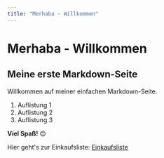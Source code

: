 ```yaml
---
title: "Merhaba - Willkommen"
---
```


# Merhaba - Willkommen

## Meine erste Markdown-Seite

Willkommen auf meiner einfachen Markdown-Seite.

1. Auflistung 1
2. Auflistung 2
3. Auflistung 3

**Viel Spaß!** 😊

Hier geht's zur Einkaufsliste: [Einkaufsliste](details.md)
